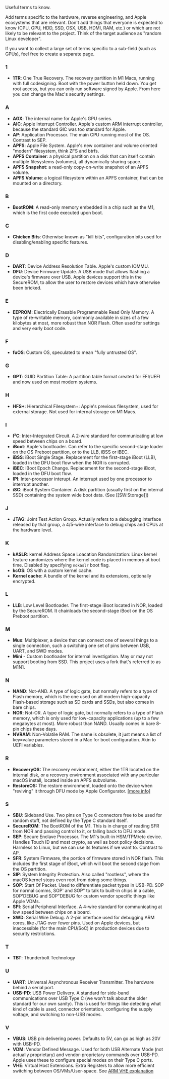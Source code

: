 Useful terms to know.

Add terms specific to the hardware, reverse engineering, and Apple ecosystems that are relevant. Don't add things that everyone is expected to know (CPU, GPU, HDD, SSD, OSX, USB, HDMI, RAM, etc.) or which are not likely to be relevant to the project. Think of the target audience as "random Linux developer".

If you want to collect a large set of terms specific to a sub-field (such as GPUs), feel free to create a separate page.

### 1
* **1TR**: One True Recovery. The recovery partition in M1 Macs, running with full codesigning. Boot with the power button held down. You get root access, but you can only run software signed by Apple. From here you can change the Mac's security settings.

### A
* **AGX**: The internal name for Apple's GPU series.
* **AIC**: Apple Interrupt Controller. Apple's custom ARM interrupt controller, because the standard GIC was too standard for Apple.
* **AP**: Application Processor. The main CPU running most of the OS. Contrast to SEP.
* **APFS**: Apple File System. Apple's new container and volume oriented "modern" filesystem, think ZFS and btrfs.
* **APFS Container**: a physical partition on a disk that can itself contain multiple filesystems (volumes), all dynamically sharing space.
* **APFS Snapshot**: a read-only copy-on-write snapshot of an APFS volume.
* **APFS Volume**: a logical filesystem within an APFS container, that can be mounted on a directory.

### B
* **BootROM**: A read-only memory embedded in a chip such as the M1, which is the first code executed upon boot.

### C
* **Chicken Bits**: Otherwise known as "kill bits", configuration bits used for disabling/enabling specific features.

### D
* **DART**: Device Address Resolution Table. Apple's custom IOMMU.
* **DFU**: Device Firmware Update. A USB mode that allows flashing a device's firmware over USB. Apple devices support this in the SecureROM, to allow the user to restore devices which have otherwise been bricked.

### E
* **EEPROM**: Electrically Erasable Programmable Read Only Memory. A type of re-writable memory, commonly available in sizes of a few kilobytes at most, more robust than NOR Flash. Often used for settings and very early boot code.

### F
* **fuOS**: Custom OS, speculated to mean "fully untrusted OS".

### G
* **GPT**: GUID Partition Table: A partition table format created for EFI/UEFI and now used on most modern systems.

### H
* **HFS+**: Hierarchical Filesystem+: Apple's previous filesystem, used for external storage. Not used for internal storage on M1 Macs.

### I
* **I²C**: Inter-Integrated Circuit. A 2-wire standard for communicating at low speed between chips on a board.
* **iBoot**: Apple's bootloader. Can refer to the specific second-stage loader on the OS Preboot partition, or to the LLB, iBSS or iBEC.
* **iBSS**: iBoot Single Stage. Replacement for the first-stage iBoot (LLB), loaded in the DFU boot flow when the NOR is corrupted.
* **iBEC**: iBoot Epoch Change. Replacement for the second-stage iBoot, loaded in the DFU boot flow.
* **IPI**: Inter-processor interupt. An interrupt used by one processor to interrupt another.
* **iSC**: iBoot System Container. A disk partition (usually first on the internal SSD) containing the system wide boot data. (See [[SW:Storage]])

### J
* **JTAG**: Joint Test Action Group. Actually refers to a debugging interface released by that group, a 4/5-wire interface to debug chips and CPUs at the hardware level.

### K
* **kASLR**: kernel Address Space Loacation Randomization: Linux kernel feature randomizes where the kernel code is placed in memory at boot time. Disabled by specifying `nokaslr` boot flag.
* **kcOS**: OS with a custom kernel cache.
* **Kernel cache**: A bundle of the kernel and its extensions, optionally encrypted.

### L
* **LLB**: Low Level Bootloader. The first-stage iBoot located in NOR, loaded by the SecureROM. It chainloads the second-stage iBoot on the OS Preboot partition.

### M
* **Mux**: Multiplexer, a device that can connect one of several things to a single connection, such a switching one set of pins between USB, UART, and SWD modes.
* **Mini** - Custom bootloader for internal investigation. May or may not support booting from SSD. This project uses a fork that's referred to as M1N1.

### N
* **NAND**: Not-AND. A type of logic gate, but normally refers to a type of Flash memory, which is the one used on all modern high-capacity Flash-based storage such as SD cards and SSDs, but also comes in bare chips.
* **NOR**: Not-OR. A type of logic gate, but normally refers to a type of Flash memory, which is only used for low-capacity applications (up to a few megabytes at most). More robust than NAND. Usually comes in bare 8-pin chips these days.
* **NVRAM**: Non-Volatile RAM. The name is obsolete, it just means a list of key=value parameters stored in a Mac for boot configuration. Akin to UEFI variables.

### R
* **RecoveryOS:** The recovery environment, either the 1TR located on the internal disk, or a recovery environment associated with any particular macOS install, located inside an APFS subvolume.
* **RestoreOS:** The restore environment, loaded onto the device when "reviving" it through DFU mode by Apple Configurator. [[more info]](https://www.theiphonewiki.com/wiki/Restore_Ramdisk)

### S
* **SBU**: Sideband Use. Two pins on Type C connectors free to be used for random stuff, not defined by the Type C standard itself.
* **SecureROM**: The BootROM of the M1. This is in charge of reading SFR from NOR and passing control to it, or falling back to DFU mode.
* **SEP**: Secure Enclave Processor. The M1's built-in HSM/TPM/etc device. Handles Touch ID and most crypto, as well as boot policy decisions. Harmless to Linux, but we can use its features if we want to. Contrast to AP.
* **SFR**: System Firmware, the portion of firmware stored in NOR flash. This includes the first stage of iBoot, which will boot the second stage from the OS partition.
* **SIP**: System Integrity Protection. Also called "rootless", where the macOS kernel stops even root from doing some things.
* **SOP**: Start Of Packet. Used to differentiate packet types in USB-PD. SOP for normal comms, SOP' and SOP" to talk to built-in chips in a cable, SOP'DEBUG and SOP"DEBUG for custom vendor specific things like Apple VDMs.
* **SPI**: Serial Peripheral Interface. A 4-wire standard for communicating at low speed between chips on a board.
* **SWD**: Serial Wire Debug. A 2-pin interface used for debugging ARM cores, like JTAG over fewer pins. Used on Apple devices, but inaccessible (for the main CPU/SoC) in production devices due to security restrictions.

### T

* **TBT**: Thunderbolt Technology

### U
* **UART**: Universal Asynchronous Receiver Transmitter. The hardware behind a serial port.
* **USB-PD**: USB Power Delivery. A standard for side-band communications over USB Type C (we won't talk about the older standard for our own sanity). This is used for things like detecting what kind of cable is used, connector orientation, configuring the supply voltage, and switching to non-USB modes.

### V
* **VBUS**: USB pin delivering power. Defaults to 5V, can go as high as 20V with USB-PD.
* **VDM**: Vendor Defined Message. Used for both USB Alternate Mode (not actually proprietary) and vendor-proprietary commands over USB-PD. Apple uses these to configure special modes on their Type C ports.
* **VHE**: Virtual Host Extensions. Extra Registers to allow more efficient switching between OS/VMs/User-space. See [ARM VHE explanation](https://developer.arm.com/documentation/102142/0100/Virtualization-Host-Extensions)
